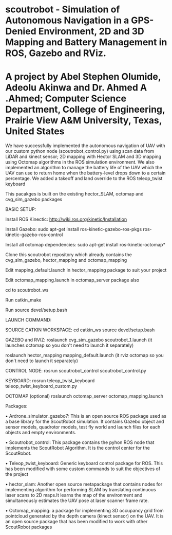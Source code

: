 # scoutrobot - Simulation of Autonomous Navigation in a GPS-Denied Environment, 2D and 3D Mapping and Battery Management in ROS, Gazebo and RViz.
# A project by Abel Stephen Olumide, Adeolu Akinwa and Dr. Ahmed A .Ahmed; Computer Science  Department, College of Engineering, Prairie View A&M University, Texas, United States 

We have successfully implemented the autonomous navigation of UAV with our custom python node (scoutrobot_control.py) using scan data from LiDAR and kinect sensor; 2D mapping with Hector SLAM and 3D mapping using Octomap algorithms in the ROS simulation environment. 
We also implemented an algorithm to manage the battery life of the UAV which the UAV can use to return home when the battery-level drops down to a certain percentage. We added a takeoff and land override to the ROS teleop_twist keyboard 

This pacakges is built on the existing hector_SLAM, octomap and cvg_sim_gazebo packages 

BASIC SETUP:

Install ROS Kinectic: http://wiki.ros.org/kinetic/Installation

Install Gazebo: sudo apt-get install ros-kinetic-gazebo-ros-pkgs ros-kinetic-gazebo-ros-control

Install all octomap dependencies: sudo apt-get install ros-kinetic-octomap*

Clone this scoutrobot repository which already contains the cvg_sim_gazebo, hector_mapping and octomap_mapping

Edit mapping_default.launch in hector_mapping package to suit your project

Edit octomap_mapping.launch in octomap_server package also

cd to scoutrobot_ws

Run catkin_make

Run source devel/setup.bash

LAUNCH COMMAND:

SOURCE CATKIN WORKSPACE:
cd catkin_ws
source devel/setup.bash 

GAZEBO and RVIZ:
roslaunch cvg_sim_gazebo scoutrobot_1.launch (it launches octomap so you don't need to launch it separately)

roslaunch hector_mapping mapping_default.launch (it rviz octomap so you don't need to launch it separately)

CONTROL NODE:
rosrun scoutrobot_control scoutrobot_control.py

KEYBOARD:
rosrun teleop_twist_keyboard teleop_twist_keyboard_custom.py

OCTOMAP (optional)
roslaunch octomap_server octomap_mapping.launch


Packages:
 
•	Ardrone_simulator_gazebo7: This is an open source ROS package used as a base library for the ScoutRobot simulation.  It contains Gazebo object and sensor models, quadrotor models, test fly world and launch files for each objects and empty environments.

•	Scoutrobot_control: This package contains the pyhon ROS node that implements the ScoutRobot Algorithm. It is the control center for the ScoutRobot.

•	Teleop_twist_keyboard: Generic keyboard control package for ROS. This has been modified with some custom commands to suit the objectives of the project

•	hector_slam: Another open source metapackage that contains nodes for implementing algorithm for performing SLAM by translating continuous laser scans to 2D maps.It learns the map of the environment and simultaneously estimates the UAV pose at laser scanner frame rate.

•	Octomap_mapping: a package for implementing 3D occupancy grid from pointcloud generated by the depth camera (kinect sensor) on the UAV. It is an open source package that has been modified to work with other ScoutRobot packages


